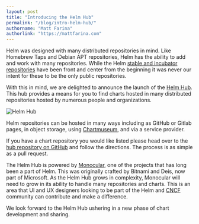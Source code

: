 ```yaml
---
layout: post
title: "Introducing the Helm Hub"
permalink: "/blog/intro-helm-hub/"
authorname: "Matt Farina"
authorlink: "https://mattfarina.com"
---
```


Helm was designed with many distributed repositories in mind. Like Homebrew Taps and Debian APT repositories, Helm has the ability to add and work with many repositories. While the Helm [stable and incubator repositories](http://github.com/helm/charts) have been front and center from the beginning it was never our intent for these to be the only public repositories.

With this in mind, we are delighted to announce the launch of the [Helm Hub](https://hub.helm.sh). This hub provides a means for you to find charts hosted in many distributed repositories hosted by numerous people and organizations. <!--more-->

![Helm Hub](/assets/images/blog/helm-hub.png)

Helm repositories can be hosted in many ways including as GitHub or Gitlab pages, in object storage, using [Chartmuseum](https://github.com/helm/chartmuseum), and via a service provider.

If you have a chart repository you would like listed please head over to the [hub repository on GitHub](https://github.com/helm/hub) and follow the directions. The process is as simple as a pull request.

The Helm Hub is powered by [Monocular](https://github.com/helm/monocular), one of the projects that has long been a part of Helm. This was originally crafted by Bitnami and Deis, now part of Microsoft. As the Helm Hub grows in complexity, Monocular will need to grow in its ability to handle many repositories and charts. This is an area that UI and UX designers looking to be part of the Helm and [CNCF](https://cncf.io) community can contribute and make a difference.

We look forward to the Helm Hub ushering in a new phase of chart development and sharing.